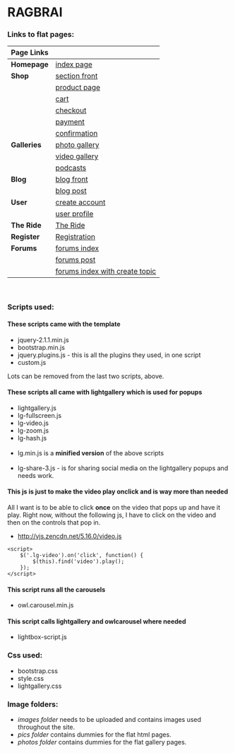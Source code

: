 # RAGBRAI

### Links to flat pages:

| Page Links    |                                                                                                      |
| ------------- | ---------------------------------------------------------------------------------------------------- |
|__Homepage__   |[index page](http://www.gannett-cdn.com/LDSN/desmoines/RAG-final/ragbrai-home.html)                   |
| __Shop__      |[section front](http://www.gannett-cdn.com/LDSN/desmoines/RAG-final/sectionfront-shop.html)           |
|               |[product page](http://www.gannett-cdn.com/LDSN/desmoines/RAG-final/shop-product.html)                 |
|               |[cart](http://www.gannett-cdn.com/LDSN/desmoines/RAG-final/shop-cart.html)                            |
|               |[checkout](http://www.gannett-cdn.com/LDSN/desmoines/RAG-final/shop-checkout.html)                    |
|               |[payment](http://www.gannett-cdn.com/LDSN/desmoines/RAG-final/shop-checkout2.html)                    |
|               |[confirmation](http://www.gannett-cdn.com/LDSN/desmoines/RAG-final/shop-confirmation.html)            |
|__Galleries__  |[photo gallery](http://www.gannett-cdn.com/LDSN/desmoines/RAG-final/sectionfront-photogallery.html)   |
|               |[video gallery](http://www.gannett-cdn.com/LDSN/desmoines/RAG-final/sectionfront-video.html)          |
|               |[podcasts](http://www.gannett-cdn.com/LDSN/desmoines/RAG-final/sectionfront-podcast.html)             |
|__Blog__       |[blog front](http://www.gannett-cdn.com/LDSN/desmoines/RAG-final/sectionfront-blog.html)              |
|               |[blog post](http://www.gannett-cdn.com/LDSN/desmoines/RAG-final/blog-post.html)                       |
|__User__       |[create account](http://www.gannett-cdn.com/LDSN/desmoines/RAG-final/user-create-account.html)        |
|               |[user profile](http://www.gannett-cdn.com/LDSN/desmoines/RAG-final/user-profile.html)                 |
|__The Ride__   |[The Ride](http://www.gannett-cdn.com/LDSN/desmoines/RAG-final/the-ride.html)                         |
|__Register__   |[Registration](http://www.gannett-cdn.com/LDSN/desmoines/RAG-final/registration.html)                 |
|__Forums__     |[forums index](http://www.gannett-cdn.com/LDSN/desmoines/RAG-final/sectionfront-forums.html)          |
|               |[forums post](http://www.gannett-cdn.com/LDSN/desmoines/RAG-final/forums-post.html)                   |
|               |[forums index with create topic](http://www.gannett-cdn.com/LDSN/desmoines/RAG-final/index-forum.html)|
<br>

### Scripts used:

#### These scripts came with the template
* jquery-2.1.1.min.js
* bootstrap.min.js
* jquery.plugins.js - this is all the plugins they used, in one script
* custom.js

Lots can be removed from the last two scripts, above.

#### These scripts all came with lightgallery which is used for popups

* lightgallery.js
* lg-fullscreen.js
* lg-video.js
* lg-zoom.js
* lg-hash.js
<br><br>
* lg.min.js is a __minified version__ of the above scripts
<br><br>
* lg-share-3.js - is for sharing social media on the lightgallery popups and needs work.

#### This js is just to make the video play onclick and is way more than needed
All I want is to be able to click **once** on the video that pops up and have it play. Right now, without the following js, I have to click on the video and then on the controls that pop in.
* http://vjs.zencdn.net/5.16.0/video.js
``` 
<script>
    $('.lg-video').on('click', function() {
        $(this).find('video').play();
    });
</script>
```

#### This script runs all the carousels
* owl.carousel.min.js


#### This script calls lightgallery and owlcarousel where needed
* lightbox-script.js


### Css used:

* bootstrap.css
* style.css
* lightgallery.css


### Image folders:
* *images folder* needs to be uploaded and contains images used throughout the site.
* *pics folder* contains dummies for the flat html pages.
* *photos folder* contains dummies for the flat gallery pages.
